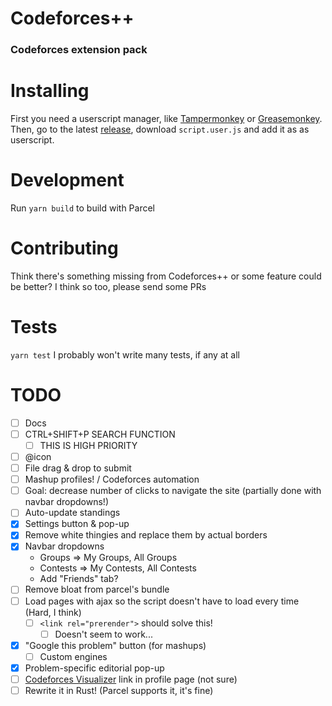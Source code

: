 # Codeforces++
### Codeforces extension pack

# Installing
First you need a userscript manager, like [Tampermonkey](https://www.tampermonkey.net) or [Greasemonkey](https://addons.mozilla.org/en-US/firefox/addon/greasemonkey/). Then, go to the latest [release](https://github.com/LeoRiether/CodeforcesPP/releases/), download `script.user.js` and add it as as userscript.

# Development
Run `yarn build` to build with Parcel

# Contributing
Think there's something missing from Codeforces++ or some feature could be better? I think so too, please send some PRs

# Tests
`yarn test`
I probably won't write many tests, if any at all

# TODO
+ [ ] Docs
+ [ ] CTRL+SHIFT+P SEARCH FUNCTION
  + [ ] THIS IS HIGH PRIORITY
+ [ ] @icon
+ [ ] File drag & drop to submit
+ [ ] Mashup profiles! / Codeforces automation
+ [ ] Goal: decrease number of clicks to navigate the site (partially done with navbar dropdowns!)
+ [ ] Auto-update standings
+ [x] Settings button & pop-up
+ [x] Remove white thingies and replace them by actual borders
+ [x] Navbar dropdowns
    + Groups => My Groups, All Groups
    + Contests => My Contests, All Contests
    + Add "Friends" tab?
+ [ ] Remove bloat from parcel's bundle
+ [ ] Load pages with ajax so the script doesn't have to load every time (Hard, I think)
  + [ ] `<link rel="prerender">` should solve this!
    + [ ] Doesn't seem to work...
+ [x] "Google this problem" button (for mashups)
  + [ ] Custom engines
+ [x] Problem-specific editorial pop-up
+ [ ] [Codeforces Visualizer](https://cfviz.netlify.com/index.html) link in profile page (not sure)
+ [ ] Rewrite it in Rust! (Parcel supports it, it's fine)